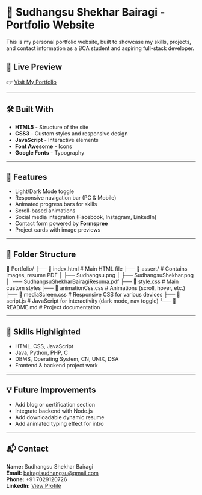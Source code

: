 # 💼 Sudhangsu Shekhar Bairagi - Portfolio Website

This is my personal portfolio website, built to showcase my skills, projects, and contact information as a BCA student and aspiring full-stack developer.

## 📌 Live Preview

👉 [Visit My Portfolio](https://sudhangsushekharbairagi.github.io/Portfolio/)

---

## 🛠️ Built With

- **HTML5** - Structure of the site
- **CSS3** - Custom styles and responsive design
- **JavaScript** - Interactive elements
- **Font Awesome** - Icons
- **Google Fonts** - Typography

---

## 📄 Features

- Light/Dark Mode toggle
- Responsive navigation bar (PC & Mobile)
- Animated progress bars for skills
- Scroll-based animations
- Social media integration (Facebook, Instagram, LinkedIn)
- Contact form powered by **Formspree**
- Project cards with image previews

---

## 📁 Folder Structure

📁 Portfolio/
├── 📄 index.html               # Main HTML file
├── 📁 assert/                 # Contains images, resume PDF
│   ├── Sudhangsu.png
│   ├── SudhangsuShekhar.png
│   └── SudhangsuShekharBairagiResuma.pdf
├── 📄 style.css               # Main custom styles
├── 📄 animationCss.css        # Animations (scroll, hover, etc.)
├── 📄 mediaScreen.css         # Responsive CSS for various devices
├── 📄 script.js               # JavaScript for interactivity (dark mode, nav toggle)
└── 📄 README.md               # Project documentation

---

## 🧠 Skills Highlighted

- HTML, CSS, JavaScript
- Java, Python, PHP, C
- DBMS, Operating System, CN, UNIX, DSA
- Frontend & backend project work

---

## 💡 Future Improvements

- Add blog or certification section
- Integrate backend with Node.js
- Add downloadable dynamic resume
- Add animated typing effect for intro

---

## 📬 Contact

**Name:** Sudhangsu Shekhar Bairagi  
**Email:** bairagisudhangsu@gmail.com  
**Phone:** +91 7029120726  
**LinkedIn:** [View Profile](https://www.linkedin.com/in/sudhangsu-shekhar-bairagi-707b64292)



